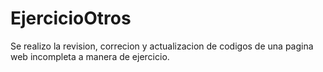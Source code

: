 # EjercicioOtros
Se realizo la revision, correcion y actualizacion  de codigos de una pagina web incompleta a manera de ejercicio.

